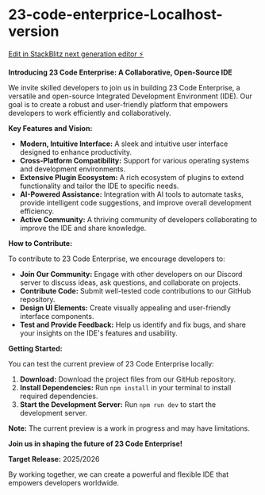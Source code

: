 # 23-code-enterprice-Localhost-version

[Edit in StackBlitz next generation editor ⚡️](https://stackblitz.com/~/github.com/Archviz360/23-code-enterprice-Localhost-version)

**Introducing 23 Code Enterprise: A Collaborative, Open-Source IDE**

We invite skilled developers to join us in building 23 Code Enterprise, a versatile and open-source Integrated Development Environment (IDE). Our goal is to create a robust and user-friendly platform that empowers developers to work efficiently and collaboratively.

**Key Features and Vision:**

* **Modern, Intuitive Interface:** A sleek and intuitive user interface designed to enhance productivity.
* **Cross-Platform Compatibility:** Support for various operating systems and development environments.
* **Extensive Plugin Ecosystem:** A rich ecosystem of plugins to extend functionality and tailor the IDE to specific needs.
* **AI-Powered Assistance:** Integration with AI tools to automate tasks, provide intelligent code suggestions, and improve overall development efficiency.
* **Active Community:** A thriving community of developers collaborating to improve the IDE and share knowledge.

**How to Contribute:**

To contribute to 23 Code Enterprise, we encourage developers to:

* **Join Our Community:** Engage with other developers on our Discord server to discuss ideas, ask questions, and collaborate on projects.
* **Contribute Code:** Submit well-tested code contributions to our GitHub repository.
* **Design UI Elements:** Create visually appealing and user-friendly interface components.
* **Test and Provide Feedback:** Help us identify and fix bugs, and share your insights on the IDE's features and usability.

**Getting Started:**

You can test the current preview of 23 Code Enterprise locally:

1. **Download:** Download the project files from our GitHub repository.
2. **Install Dependencies:** Run `npm install` in your terminal to install required dependencies.
3. **Start the Development Server:** Run `npm run dev` to start the development server.

**Note:** The current preview is a work in progress and may have limitations.

**Join us in shaping the future of 23 Code Enterprise!**

**Target Release:** 2025/2026

By working together, we can create a powerful and flexible IDE that empowers developers worldwide.
